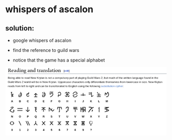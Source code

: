 # whispers of ascalon 

## solution:

* google whispers of ascalon 

* find the reference to guild wars 

* notice that the game has a special alphabet 

![](alphabet.png)